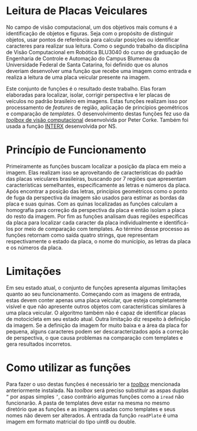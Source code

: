 # Leitura de Placas Veiculares

No campo de visão computacional, um dos objetivos mais comuns é a identificação de objetos e figuras. Seja com o propósito de distinguir objetos, usar pontos de referência para calcular posições ou identificar caracteres para realizar sua leitura. Como o segundo trabalho da disciplina de Visão Computacional em Robótica BLU3040 do curso de graduação de Engenharia de Controle e Automação do Campus Blumenau da Universidade Federal de Santa Catarina, foi definido que os alunos deveriam desenvolver uma função que recebe uma imagem como entrada e realiza a leitura de uma placa veicular presente na imagem.

Este conjunto de funções é o resultado deste trabalho. Elas foram elaboradas para localizar, isolar, corrigir perspectiva e ler placas de veículos no padrão brasileiro em imagens. Estas funções realizam isso por processamento de *features* de região, aplicação de princípios geométricos e comparação de *templates*. O desenvolvimento destas funções fez uso da [*toolbox* de visão computacional](http://petercorke.com/wordpress/toolboxes/machine-vision-toolbox) desenvolvida por Peter Corke. Também foi usada a função [INTERX](https://www.mathworks.com/matlabcentral/fileexchange/22441-curve-intersections) desenvolvida por NS.

# Princípio de Funcionamento

Primeiramente as funções buscam localizar a posição da placa em meio a imagem. Elas realizam isso se aproveitando de características do padrão das placas veiculares brasileiras, buscando por 7 regiões que apresentam características semelhantes, especificamente as letras e números da placa. Após encontrar a posição das letras, princípios geométricos como o ponto de fuga da perspectiva da imagem são usados para estimar as bordas da placa e suas quinas. Com as quinas localizadas as funções calculam a homografia para correção da perspectiva da placa e então isolam a placa do resto da imagem. Por fim as funções analisam duas regiões específicas da placa para localizar cada caracter da placa individualmente e identificá-los por meio de comparação com templates. Ao término desse processo as funções retornam como saída quatro strings, que representam respectivamente o estado da placa, o nome do município, as letras da placa e os números da placa.

# Limitações

Em seu estado atual, o conjunto de funções apresenta algumas limitações quanto ao seu funcionamento. Começando com as imagens de entrada, estas devem conter apenas uma placa veicular, que esteja completamente visível e que não apresente outros objetos com características similares à uma placa veicular. O algoritmo também não é capaz de identificar placas de motocicleta em seu estado atual. Outra limitação diz respeito à definição da imagem. Se a definição da imagem for muito baixa e a área da placa for pequena, alguns caracteres podem ser descaracterizados após a correção de perspectiva, o que causa problemas na comparação com templates e gera resultados incorretos.

# Como utilizar as funções

Para fazer o uso destas funções é necessário ter a [*toolbox*](http://petercorke.com/wordpress/toolboxes/machine-vision-toolbox) mencionada anteriormente instalada. Na *toolbox* será preciso substituir as aspas duplas ```”``` por aspas simples ```’```, caso contrário algumas funções como a ```iread``` não funcionarão. A pasta de templates deve estar na mesma no mesmo diretório que as funções e as imagens usadas como templates e seus nomes não devem ser alterados. A entrada da função ```readPlate``` é uma imagem em formato matricial do tipo uint8 ou double.
